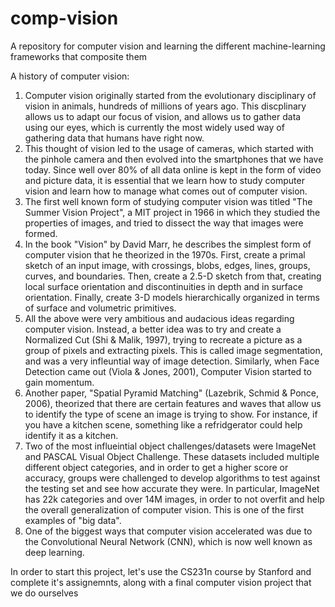 # comp-vision
A repository for computer vision and learning the different machine-learning frameworks that composite them

A history of computer vision:
1) Computer vision originally started from the evolutionary disciplinary of vision in animals, hundreds of millions of years ago. This discplinary allows us to adapt our focus of vision, and allows us to gather data using our eyes, which is currently the most widely used way of gathering data that humans have right now.
2) This thought of vision led to the usage of cameras, which started with the pinhole camera and then evolved into the smartphones that we have today. Since well over 80% of all data online is kept in the form of video and picture data, it is essential that we learn how to study computer vision and learn how to manage what comes out of computer vision.
3) The first well known form of studying computer vision was titled "The Summer Vision Project", a MIT project in 1966 in which they studied the properties of images, and tried to dissect the way that images were formed.
4) In the book "Vision" by David Marr, he describes the simplest form of computer vision that he theorized in the 1970s. First, create a primal sketch of an input image, with crossings, blobs, edges, lines, groups, curves, and boundaries. Then, create a 2.5-D sketch from that, creating local surface orientation and discontinuities in depth and in surface orientation. Finally, create 3-D models hierarchically organized in terms of surface and volumetric primitives.
5) All the above were very ambitious and audacious ideas regarding computer vision. Instead, a better idea was to try and create a Normalized Cut (Shi & Malik, 1997), trying to recreate a picture as a group of pixels and extracting pixels. This is called image segmentation, and was a very infleuntial way of image detection. Similarly, when Face Detection came out (Viola & Jones, 2001), Computer Vision started to gain momentum. 
6) Another paper, "Spatial Pyramid Matching" (Lazebrik, Schmid & Ponce, 2006), theorized that there are certain features and waves that allow us to identify the type of scene an image is trying to show. For instance, if you have a kitchen scene, something like a refridgerator could help identify it as a kitchen.
7) Two of the most influeintial object challenges/datasets were ImageNet and PASCAL Visual Object Challenge. These datasets included multiple different object categories, and in order to get a higher score or accuracy, groups were challenged to develop algorithms to test against the testing set and see how accurate they were. In particular, ImageNet has 22k categories and over 14M images, in order to not overfit and help the overall generalization of computer vision. This is one of the first examples of "big data".
8) One of the biggest ways that computer vision accelerated was due to the Convolutional Neural Network (CNN), which is now well known as deep learning. 

In order to start this project, let's use the CS231n course by Stanford and complete it's assignemnts, along with a final computer vision project that we do ourselves